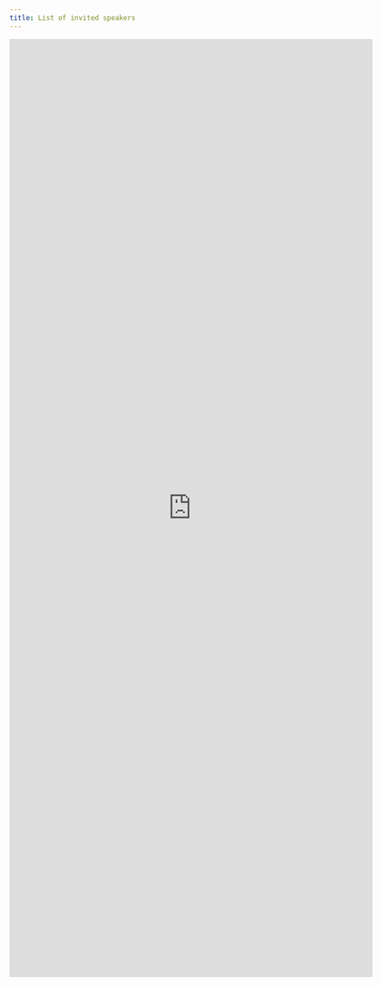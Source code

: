 ```yaml
---
title: List of invited speakers
---
```


<iframe src="https://docs.google.com/spreadsheets/d/e/2PACX-1vTrhhWHA_ABIXI9XUOInY707Ls0c3oyeeg10bwTu-_EKoEtuNK6YgCNBck7b-EjLquIJRyN56FkUlFT/pubhtml?widget=true&amp;headers=false" scrolling="no" width="640" height="1650" frameborder="0" marginheight="0" marginwidth="0">></iframe>